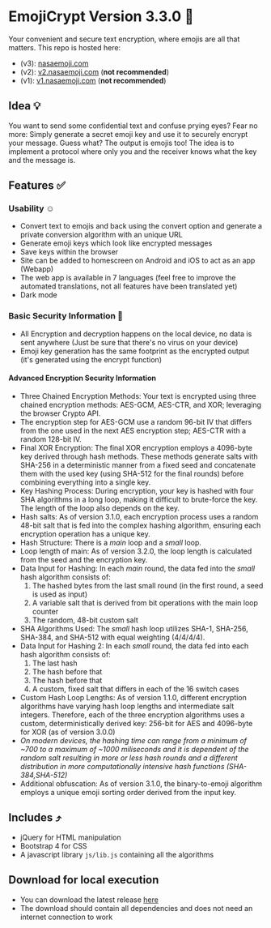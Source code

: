 # EmojiCrypt Version 3.3.0 🌈

Your convenient and secure text encryption, where emojis are all that matters.
This repo is hosted here:

- (v3): [nasaemoji.com](https://nasaemoji.com)
- (v2): [v2.nasaemoji.com](https://v2.nasaemoji.com) (**not recommended**)
- (v1): [v1.nasaemoji.com](https://v1.nasaemoji.com) (**not recommended**)

## Idea 💡

You want to send some confidential text and confuse prying eyes?
Fear no more: Simply generate a secret emoji key and use it to securely encrypt your message.
Guess what? The output is emojis too!
The idea is to implement a protocol where only you and the receiver knows what the key and the message is.

## Features ✅

### Usability ☺️

- Convert text to emojis and back using the convert option and generate a private conversion algorithm with an unique URL
- Generate emoji keys which look like encrypted messages
- Save keys within the browser
- Site can be added to homescreen on Android and iOS to act as an app (Webapp)
- The web app is available in 7 languages (feel free to improve the automated translations, not all features have been translated yet)
- Dark mode

### Basic Security Information 🔐

- All Encryption and decryption happens on the local device, no data is sent anywhere (Just be sure that there's no virus on your device)
- Emoji key generation has the same footprint as the encrypted output (it's generated using the encrypt function)

#### Advanced Encryption Security Information

- Three Chained Encryption Methods: Your text is encrypted using three chained encryption methods: AES-GCM, AES-CTR, and XOR; leveraging the browser Crypto API.
- The encryption step for AES-GCM use a random 96-bit IV that differs from the one used in the next AES encryption step; AES-CTR with a random 128-bit IV.
- Final XOR Encryption: The final XOR encryption employs a 4096-byte key derived through hash methods. These methods generate salts with SHA-256 in a deterministic manner from a fixed seed and concatenate them with the used key (using SHA-512 for the final rounds) before combining everything into a single key.
- Key Hashing Process: During encryption, your key is hashed with four SHA algorithms in a long loop, making it difficult to brute-force the key. The length of the loop also depends on the key.
- Hash salts: As of version 3.1.0, each encryption process uses a random 48-bit salt that is fed into the complex hashing algorithm, ensuring each encryption operation has a unique key.
- Hash Structure: There is a *main* loop and a *small* loop.
- Loop length of main: As of version 3.2.0, the loop length is calculated from the seed and the encryption key.
- Data Input for Hashing: In each *main* round, the data fed into the *small* hash algorithm consists of:
    1. The hashed bytes from the last small round (in the first round, a seed is used as input)
    2. A variable salt that is derived from bit operations with the main loop counter
    3. The random, 48-bit custom salt
- SHA Algorithms Used: The *small* hash loop utilizes SHA-1, SHA-256, SHA-384, and SHA-512 with equal weighting (4/4/4/4).
- Data Input for Hashing 2: In each *small* round, the data fed into each hash algorithm consists of:
    1. The last hash
    2. The hash before that
    3. The hash before that
    4. A custom, fixed salt that differs in each of the 16 switch cases
- Custom Hash Loop Lengths: As of version 1.1.0, different encryption algorithms have varying hash loop lengths and intermediate salt integers. Therefore, each of the three encryption algorithms uses a custom, deterministically derived key: 256-bit for AES and 4096-byte for XOR (as of version 3.0.0)
- *On modern devices, the hashing time can range from a minimum of ~700 to a maximum of ~1000 miliseconds and it is dependent of the random salt resulting in more or less hash rounds and a different distribution in more computationally intensive hash functions (SHA-384,SHA-512)*
- Additional obfuscation: As of version 3.1.0, the binary-to-emoji algorithm employs a unique emoji sorting order derived from the input key.

## Includes ⤴️

- jQuery for HTML manipulation
- Bootstrap 4 for CSS
- A javascript library `js/lib.js` containing all the algorithms

## Download for local execution

- You can download the latest release [here](https://github.com/mqxym/EmojiCrypt/releases)
- The download should contain all dependencies and does not need an internet connection to work

